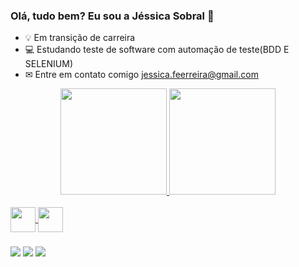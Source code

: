 ### Olá, tudo bem? Eu sou a Jéssica Sobral 👋

- 💡 Em transição de carreira
- 💻 Estudando teste de software com automação de teste(BDD E SELENIUM) 
- ✉ Entre em contato comigo jessica.feerreira@gmail.com

<div align="center">
  <a href="https://github.com/JessicaSoobral">
  <img height="170em" src="https://github-readme-stats.vercel.app/api?username=JessicaSoobral&show_icons=true&theme=radical&include_all_commits=true&count_private=true"/>
  <img height="170em" src="https://github-readme-stats.vercel.app/api/top-langs/?username=JessicaSoobral&layout=compact&langs_count=7&theme=radical"/>
</div>

  <div style="display: inline_bock"><br>
  
<img align="center" height="40" width="40" src="https://cdn.jsdelivr.net/gh/devicons/devicon/icons/cucumber/cucumber-plain.svg" />
<img align="center" height="40" width="40" src="https://cdn.jsdelivr.net/gh/devicons/devicon/icons/java/java-original-wordmark.svg" />
    

  </div>
  
 ###  
  
  <div>
  <a href="https://www.linkedin.com/in/jessicasobral/" target="_blank"><img src="https://img.shields.io/badge/-LinkedIn-%230077B5?style=for-the-badge&logo=linkedin&logoColor=white" target="_blank"></a>   
  <a href="https://www.instagram.com/jessica.soobral/" target="_blank"><img src="https://img.shields.io/badge/-Instagram-%23E4405F?style=for-the-badge&logo=instagram&logoColor=white" target="_blank"></a>        
  <a href = "mailto:jessica.feerreira@gmail.com"><img src="https://img.shields.io/badge/-Gmail-%23333?style=for-the-badge&logo=gmail&logoColor=white" target="_blank"></a>
    
  </div>
